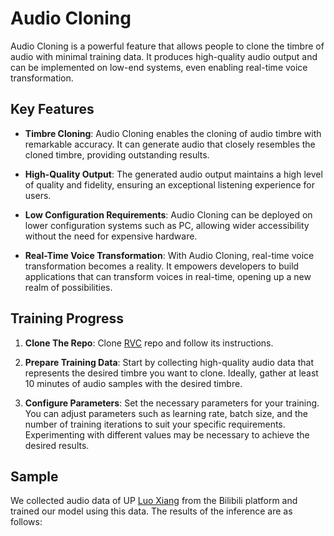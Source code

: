 # Audio Cloning

Audio Cloning is a powerful feature that allows people to clone the timbre of audio with minimal training data. It produces high-quality audio output and can be implemented on low-end systems, even enabling real-time voice transformation.

## Key Features

- **Timbre Cloning**: Audio Cloning enables the cloning of audio timbre with remarkable accuracy. It can generate audio that closely resembles the cloned timbre, providing outstanding results.

- **High-Quality Output**: The generated audio output maintains a high level of quality and fidelity, ensuring an exceptional listening experience for users.

- **Low Configuration Requirements**: Audio Cloning can be deployed on lower configuration systems such as PC, allowing wider accessibility without the need for expensive hardware.

- **Real-Time Voice Transformation**: With Audio Cloning, real-time voice transformation becomes a reality. It empowers developers to build applications that can transform voices in real-time, opening up a new realm of possibilities.

## Training Progress

1. **Clone The Repo**: Clone [RVC](https://github.com/RVC-Project/Retrieval-based-Voice-Conversion-WebUI) repo and follow its instructions.

2. **Prepare Training Data**: Start by collecting high-quality audio data that represents the desired timbre you want to clone. Ideally, gather at least 10 minutes of audio samples with the desired timbre.

3. **Configure Parameters**: Set the necessary parameters for your training. You can adjust parameters such as learning rate, batch size, and the number of training iterations to suit your specific requirements. Experimenting with different values may be necessary to achieve the desired results.

## Sample

We collected audio data of UP [Luo Xiang](https://space.bilibili.com/517327498?spm_id_from=333.1007.tianma.1-2-2.click) from the Bilibili platform and trained our model using this data. The results of the inference are as follows:






